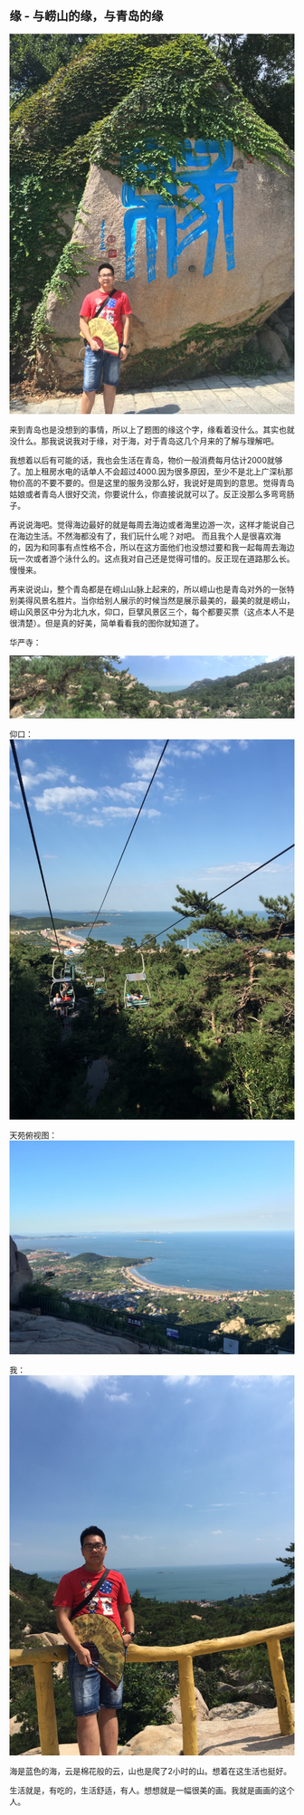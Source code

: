 ## 缘 - 与崂山的缘，与青岛的缘

![崂山风光](../image/yuan.jpg) 

来到青岛也是没想到的事情，所以上了题图的缘这个字，缘看着没什么。其实也就没什么。那我说说我对于缘，对于海，对于青岛这几个月来的了解与理解吧。

我想着以后有可能的话，我也会生活在青岛，物价一般消费每月估计2000就够了。加上租房水电的话单人不会超过4000.因为很多原因，至少不是北上广深杭那物价高的不要不要的。但是这里的服务没那么好，我说好是周到的意思。觉得青岛姑娘或者青岛人很好交流，你要说什么，你直接说就可以了。反正没那么多弯弯肠子。

再说说海吧。觉得海边最好的就是每周去海边或者海里边游一次，这样才能说自己在海边生活。不然海都没有了，我们玩什么呢？对吧。
而且我个人是很喜欢海的，因为和同事有点性格不合，所以在这方面他们也没想过要和我一起每周去海边玩一次或者游个泳什么的。这点我对自己还是觉得可惜的。反正现在道路那么长。慢慢来。

再来说说山，整个青岛都是在崂山山脉上起来的，所以崂山也是青岛对外的一张特别美得风景名胜片。当你给别人展示的时候当然是展示最美的，最美的就是崂山，崂山风景区中分为北九水，仰口，巨擘风景区三个，每个都要买票（这点本人不是很清楚）。但是真的好美，简单看看我的图你就知道了。

华严寺：

![垭口](../image/quanjing.jpg)

仰口：
![仰口](../image/lanche.jpg)


天苑俯视图：
![天苑](../image/haibianjianzhu.jpg)

我：
![我](../image/hai.jpg)


海是蓝色的海，云是棉花般的云，山也是爬了2小时的山。想着在这生活也挺好。

生活就是，有吃的，生活舒适，有人。想想就是一幅很美的画。我就是画画的这个人。

